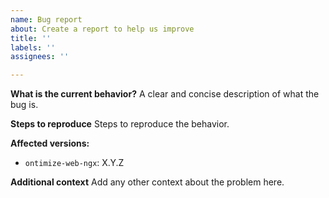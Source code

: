 ```yaml
---
name: Bug report
about: Create a report to help us improve
title: ''
labels: ''
assignees: ''

---
```


**What is the current behavior?**
A clear and concise description of what the bug is.

**Steps to reproduce**
Steps to reproduce the behavior.

**Affected versions:**
- `ontimize-web-ngx`: X.Y.Z

**Additional context**
Add any other context about the problem here.
